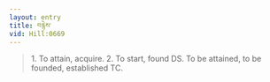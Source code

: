 ```yaml
---
layout: entry
title: བརྙེས་
vid: Hill:0669
---
```

> 1\. To attain, acquire\. 2\. To start, found DS\. To be attained, to be founded, established TC\.


